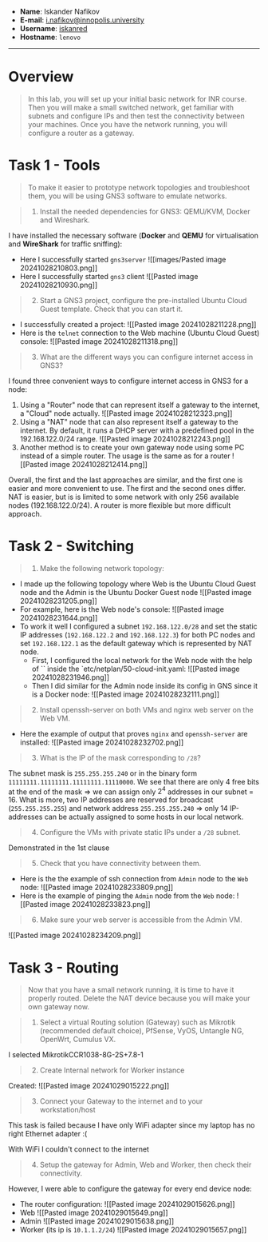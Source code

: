 * **Name**: Iskander Nafikov
* **E-mail**: i.nafikov@innopolis.university
* **Username**: [iskanred](https://github.com/iskanred)
* **Hostname**: `lenovo`
---
# Overview
> In this lab, you will set up your initial basic network for INR course. Then you will make a small switched network, get familiar with subnets and configure IPs and then test the connectivity between your machines. Once you have the network running, you will configure a router as a gateway.

# Task 1 - Tools
> To make it easier to prototype network topologies and troubleshoot them, you will be using GNS3 software to emulate networks.

> 1. Install the needed dependencies for GNS3: QEMU/KVM, Docker and Wireshark.

I have installed the necessary software (**Docker** and **QEMU** for virtualisation and **WireShark** for traffic sniffing):
* Here I successfully started `gns3server`
	![[images/Pasted image 20241028210803.png]]
* Here I successfully started `gns3` client
	![[Pasted image 20241028210930.png]]

> 2. Start a GNS3 project, configure the pre-installed Ubuntu Cloud Guest template. Check that you can start it.

* I successfully created a project:
	![[Pasted image 20241028211228.png]]
* Here is the `telnet` connection to the Web machine (Ubuntu Cloud Guest) console:
	![[Pasted image 20241028211318.png]]

> 3. What are the different ways you can configure internet access in GNS3?

I found three convenient ways to configure internet access in GNS3 for a node:
1. Using a "Router" node that can represent itself a gateway to the internet,  a "Cloud" node actually.
	![[Pasted image 20241028212323.png]]
2. Using a "NAT" node that can also represent itself a gateway to the internet. By default, it runs a DHCP server with a predefined pool in the 192.168.122.0/24 range.
	![[Pasted image 20241028212243.png]]
3. Another method is to create your own gateway node using some PC instead of a simple router. The usage is the same as for a router
	![[Pasted image 20241028212414.png]]

Overall, the first and the last approaches are similar, and the first one is easier and more convenient to use.
The first and the second ones differ. NAT is easier, but is is limited to some network with only 256 available nodes (192.168.122.0/24). A router is more flexible but more difficult approach.
# Task 2 - Switching
> 1. Make the following network topology:

* I made up the following topology where Web is the Ubuntu Cloud Guest node and the Admin is the Ubuntu Docker Guest node
	![[Pasted image 20241028231205.png]]
* For example, here is the Web node's console:
	![[Pasted image 20241028231644.png]]
* To work it well I configured a subnet `192.168.122.0/28` and set the static IP addresses (`192.168.122.2` and `192.168.122.3`) for both PC nodes and set `192.168.122.1` as the default gateway which is represented by NAT node.
	- First, I configured the local network for the Web node with the help of `` inside the `etc/netplan/50-cloud-init.yaml:
		![[Pasted image 20241028231946.png]]
	- Then I did similar for the Admin node inside its config in GNS since it is a Docker node:
		![[Pasted image 20241028232111.png]]

> 2. Install openssh-server on both VMs and nginx web server on the Web VM.
* Here the example of output that proves `nginx` and `openssh-server` are installed:
	![[Pasted image 20241028232702.png]]

> 3. What is the IP of the mask corresponding to `/28`?

The subnet mask is `255.255.255.240` or in the binary form `11111111.11111111.11111111.11110000`.
We see that there are only 4 free bits at the end of the mask => we can assign only $2^4$ addresses in our subnet = $16$.
What is more, two IP addresses are reserved for broadcast (`255.255.255.255`) and network  address `255.255.255.240` => only $14$ IP-addresses can be actually assigned to some hosts in our local network.

> 4. Configure the VMs with private static IPs under a `/28` subnet.

Demonstrated in the 1st clause

> 5. Check that you have connectivity between them.

* Here is the the example of ssh connection from `Admin` node to the `Web` node:
	![[Pasted image 20241028233809.png]]
* Here is the example of pinging the `Admin` node from the `Web` node:
	![[Pasted image 20241028233823.png]]

> 6. Make sure your web server is accessible from the Admin VM.

![[Pasted image 20241028234209.png]]
# Task 3 - Routing
> Now that you have a small network running, it is time to have it properly routed. Delete the NAT device because you will make your own gateway now.

> 1. Select a virtual Routing solution (Gateway) such as Mikrotik (recommended default choice), PfSense, VyOS, Untangle NG, OpenWrt, Cumulus VX.

I selected MikrotikCCR1038-8G-2S+7.8-1
> 2. Create Internal network for Worker instance

Created:
	![[Pasted image 20241029015222.png]]

> 3. Connect your Gateway to the internet and to your workstation/host

This task is failed because I have only WiFi adapter since my laptop has no right Ethernet adapter :(

With WiFi I couldn't connect to the internet

> 4. Setup the gateway for Admin, Web and Worker, then check their connectivity.

However, I were able to configure the gateway for every end device node:
* The router configuration:
	![[Pasted image 20241029015626.png]]
* Web
	![[Pasted image 20241029015649.png]]
* Admin
	![[Pasted image 20241029015638.png]]
* Worker (its ip is `10.1.1.2/24`)
	![[Pasted image 20241029015657.png]]
